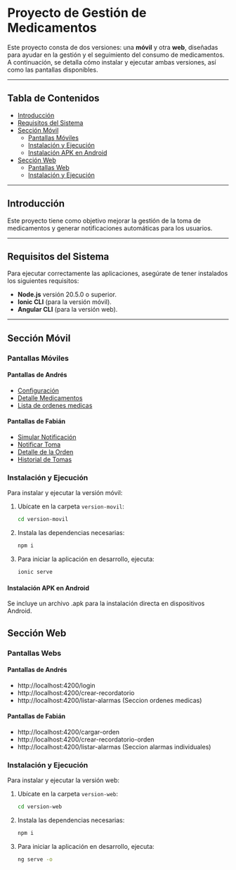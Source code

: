 # Proyecto de Gestión de Medicamentos

Este proyecto consta de dos versiones: una **móvil** y otra **web**, diseñadas para ayudar en la gestión y el seguimiento del consumo de medicamentos. A continuación, se detalla cómo instalar y ejecutar ambas versiones, así como las pantallas disponibles.

---

## Tabla de Contenidos
- [Introducción](#introducción)
- [Requisitos del Sistema](#requisitos-del-sistema)
- [Sección Móvil](#sección-móvil)
  - [Pantallas Móviles](#pantallas-móviles)
  - [Instalación y Ejecución](#instalación-y-ejecución)
  - [Instalación APK en Android](#instalación-apk-en-android)
- [Sección Web](#sección-web)
  - [Pantallas Web](#pantallas-web)
  - [Instalación y Ejecución](#instalación-y-ejecución-web)

---

## Introducción

Este proyecto tiene como objetivo mejorar la gestión de la toma de medicamentos y generar notificaciones automáticas para los usuarios. 

---

## Requisitos del Sistema

Para ejecutar correctamente las aplicaciones, asegúrate de tener instalados los siguientes requisitos:

- **Node.js** versión 20.5.0 o superior.
- **Ionic CLI** (para la versión móvil).
- **Angular CLI** (para la versión web).

---

## Sección Móvil

### Pantallas Móviles

#### Pantallas de Andrés
- [Configuración](http://localhost:8100/configuracion)
- [Detalle Medicamentos](http://localhost:8100/detalle-medicamentos)
- [Lista de ordenes medicas](http://localhost:8100/tabs/tab1)

#### Pantallas de Fabián
- [Simular Notificación](http://localhost:8100/simular-notificacion)
- [Notificar Toma](http://localhost:8100/notificar-toma)
- [Detalle de la Orden](http://localhost:8100/detalle-orden)
- [Historial de Tomas](http://localhost:8100/historial-tomas)

### Instalación y Ejecución

Para instalar y ejecutar la versión móvil:

1. Ubícate en la carpeta `version-movil`:
   ```bash
   cd version-movil
   ```
2. Instala las dependencias necesarias:
   ```bash
   npm i
   ```
3. Para iniciar la aplicación en desarrollo, ejecuta:
   ```bash
   ionic serve
   ```

#### Instalación APK en Android
  Se incluye un archivo .apk para la instalación directa en dispositivos Android.



## Sección Web

### Pantallas Webs

#### Pantallas de Andrés
- http://localhost:4200/login
- http://localhost:4200/crear-recordatorio
- http://localhost:4200/listar-alarmas (Seccion ordenes medicas)

#### Pantallas de Fabián
- http://localhost:4200/cargar-orden
- http://localhost:4200/crear-recordatorio-orden
- http://localhost:4200/listar-alarmas (Seccion alarmas individuales)

### Instalación y Ejecución

Para instalar y ejecutar la versión web:

1. Ubícate en la carpeta `version-web`:
   ```bash
   cd version-web
   ```
2. Instala las dependencias necesarias:
   ```bash
   npm i
   ```
3. Para iniciar la aplicación en desarrollo, ejecuta:
   ```bash
   ng serve -o
   ```
